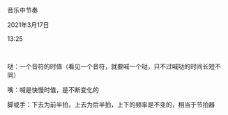 音乐中节奏

2021年3月17日

13:25

 

哒：一个音符的时值（看见一个音符，就要喊一个哒，只不过喊哒的时间长短不同）

嘴：喊是快慢时值，是不断变化的

脚或手：下去为前半拍，上去为后半拍，上下的频率是不变的，相当于节拍器
